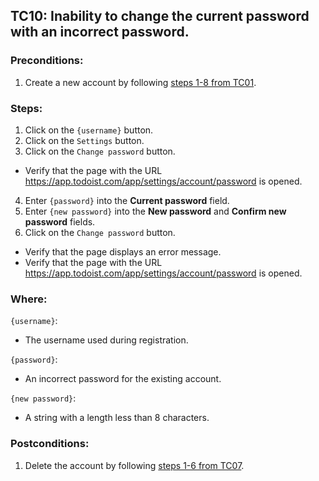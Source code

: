 ## TC10: Inability to change the current password with an incorrect password.
### Preconditions:
1. Create a new account by following [steps 1-8 from TC01](TC01.md).
### Steps:
1. Click on the `{username}` button.
2. Click on the `Settings` button.
3. Click on the `Change password` button.
* Verify that the page with the URL https://app.todoist.com/app/settings/account/password is opened.
4. Enter `{password}` into the **Current password** field.
5. Enter `{new password}` into the **New password** and **Confirm new password** fields.
6. Click on the `Change password` button.
* Verify that the page displays an error message.
* Verify that the page with the URL https://app.todoist.com/app/settings/account/password is opened.
### Where:
`{username}`:
* The username used during registration.

`{password}`:
* An incorrect password for the existing account.

`{new password}`:
* A string with a length less than 8 characters.
### Postconditions:
1. Delete the account by following  [steps 1-6 from TC07](TC07.md).